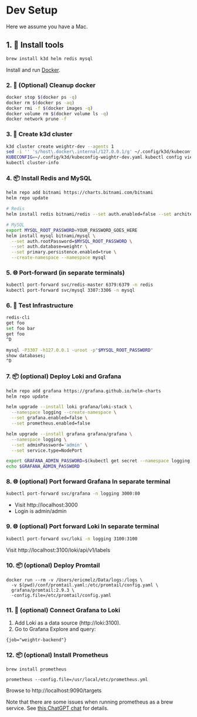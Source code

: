 # Dev Setup
Here we assume you have a Mac.

## 1. 🔧 Install tools
```bash
brew install k3d helm redis mysql
```
Install and run [Docker](https://docs.docker.com/desktop/setup/install/mac-install/).

### 2. 🧹 (Optional) Cleanup docker
```bash
docker stop $(docker ps -q)
docker rm $(docker ps -aq)
docker rmi -f $(docker images -q)
docker volume rm $(docker volume ls -q)
docker network prune -f
```

### 3. 🚀 Create k3d cluster
```bash
k3d cluster create weightr-dev --agents 1
sed -i '' 's/host\.docker\.internal/127.0.0.1/g' ~/.config/k3d/kubeconfig-weightr-dev.yaml
KUBECONFIG=~/.config/k3d/kubeconfig-weightr-dev.yaml kubectl config view --flatten > ~/.kube/config
kubectl cluster-info
```

### 4. 📦 Install Redis and MySQL
```bash
helm repo add bitnami https://charts.bitnami.com/bitnami
helm repo update

# Redis
helm install redis bitnami/redis --set auth.enabled=false --set architecture=standalone --set master.persistence.enabled=true --create-namespace --namespace redis

# MySQL
export MYSQL_ROOT_PASSWORD=YOUR_PASSWORD_GOES_HERE
helm install mysql bitnami/mysql \
  --set auth.rootPassword=$MYSQL_ROOT_PASSWORD \
  --set auth.database=weightr \
  --set primary.persistence.enabled=true \
  --create-namespace --namespace mysql
```

### 5. 🌐 Port-forward (in separate terminals) 
```bash
kubectl port-forward svc/redis-master 6379:6379 -n redis
kubectl port-forward svc/mysql 3307:3306 -n mysql
```

### 6. 🔬 Test Infrastructure
```bash
redis-cli
get foo
set foo bar
get foo
^D

mysql -P3307 -h127.0.0.1 -uroot -p"$MYSQL_ROOT_PASSWORD"
show databases;
^D
```

### 7. 📦 (optional) Deploy Loki and Grafana
```bash
helm repo add grafana https://grafana.github.io/helm-charts
helm repo update

helm upgrade --install loki grafana/loki-stack \
  --namespace logging --create-namespace \
  --set grafana.enabled=false \
  --set prometheus.enabled=false

helm upgrade --install grafana grafana/grafana \
  --namespace logging \
  --set adminPassword='admin' \
  --set service.type=NodePort

export GRAFANA_ADMIN_PASSWORD=$(kubectl get secret --namespace logging grafana -o jsonpath="{.data.admin-password}" | base64 --decode) 
echo $GRAFANA_ADMIN_PASSWORD
```
### 8. 🌐 (optional) Port forward Grafana In separate terminal
```bash
kubectl port-forward svc/grafana -n logging 3000:80

```
* Visit http://localhost:3000
* Login is admin/admin

### 9. 🌐 (optional) Port forward Loki In separate terminal
```bash
kubectl port-forward svc/loki -n logging 3100:3100
```

Visit http://localhost:3100/loki/api/v1/labels

### 10. 📦 (optional) Deploy Promtail
```
docker run --rm -v /Users/ericmelz/Data/logs:/logs \
  -v $(pwd)/conf/promtail.yaml:/etc/promtail/config.yaml \
  grafana/promtail:2.9.3 \
  -config.file=/etc/promtail/config.yaml
```

### 11. 🎨 (optional) Connect Grafana to Loki
1. Add Loki as a data source (http://loki:3100).  
1. Go to Grafana Explore and query:
```logql
{job="weightr-backend"}
```

### 12. 📦 (optional) Install Prometheus
```
brew install prometheus

prometheus --config.file=/usr/local/etc/prometheus.yml
```
Browse to http://localhost:9090/targets

Note that there are some issues when running prometheus as a brew
service.  See [this ChatGPT chat](https://chatgpt.com/share/67f826f5-529c-8001-920d-86330107aeb7) 
for details.
